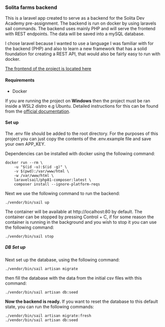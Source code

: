 ### Solita farms backend
This is a laravel app created to serve as a backend for the Solita Dev Academy pre-assignment. The backend is run on docker by using laravels sail commands. The backend uses mainly PHP and will serve the frontend with REST endpoints. The data will be saved into a mySQL database.

I chose laravel because I wanted to use a language I was familiar with for the backend (PHP) and also to learn a new framework that has a solid foundation for creating a REST API, that would also be fairly easy to run with docker.

[The frontend of the project is located here](https://github.com/jasonpa301/farms-frontend)

#### Requirements

- Docker

If you are running the project on __Windows__ then the project must be ran inside a WSL2 distro e.g Ubuntu. Detailed instructions for this can be found from the [official documentation](https://laravel.com/docs/8.x/installation#getting-started-on-windows). 

#### Set up

The .env file should be added to the root directory. For the purposes of this project you can just copy the contents of the .env.example file and save your own APP_KEY. 

Dependencies can be installed with docker using the following command:
```
docker run --rm \
    -u "$(id -u):$(id -g)" \
    -v $(pwd):/var/www/html \
    -w /var/www/html \
    laravelsail/php81-composer:latest \
    composer install --ignore-platform-reqs
```

Next we use the following command to run the backend:
```
./vendor/bin/sail up
```

The container will be available at http://localhost:80 by default.
The container can be stopped by pressing Control + C, if for some reason the container is running in the background and you wish to stop it you can use the following command:
```
./vendor/bin/sail stop
```
##### DB Set up
Next set up the database, using the following command:
```
./vendor/bin/sail artisan migrate
```
then fill the database with the data from the initial csv files with this command:
```
./vendor/bin/sail artisan db:seed
```
**Now the backend is ready.** If you want to reset the database to this default state, you can run the following commands:
```
./vendor/bin/sail artisan migrate:fresh
./vendor/bin/sail artisan db:seed
```



